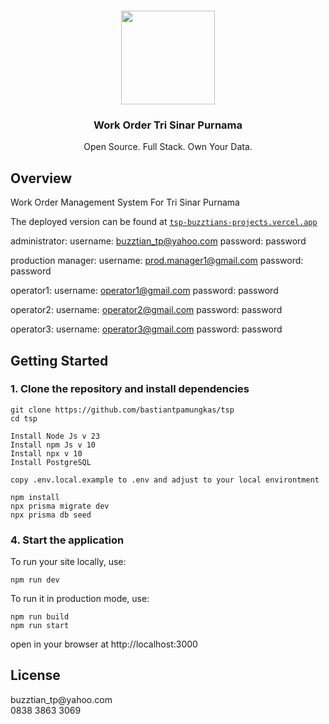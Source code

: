 <p align="center">
   <br/>
   <a href="https://buzztian.vercel.app" target="_blank"><img width="150px" src="https://www.trisip.com/main/wp-content/uploads/2022/07/logo-tsp.png" /></a>
   <h3 align="center">Work Order Tri Sinar Purnama</h3>
   <p align="center">
   Open Source. Full Stack. Own Your Data.
   </p>
</p>

## Overview

Work Order Management System For Tri Sinar Purnama

The deployed version can be found at [`tsp-buzztians-projects.vercel.app`](https://tsp-buzztians-projects.vercel.app/)

administrator:
username: buzztian_tp@yahoo.com
password: password

production manager:
username: prod.manager1@gmail.com
password: password

operator1:
username: operator1@gmail.com
password: password

operator2:
username: operator2@gmail.com
password: password

operator3:
username: operator3@gmail.com
password: password

## Getting Started

### 1. Clone the repository and install dependencies

```
git clone https://github.com/bastiantpamungkas/tsp
cd tsp

Install Node Js v 23
Install npm Js v 10
Install npx v 10
Install PostgreSQL

copy .env.local.example to .env and adjust to your local environtment

npm install
npx prisma migrate dev
npx prisma db seed
```

### 4. Start the application

To run your site locally, use:

```
npm run dev
```

To run it in production mode, use:

```
npm run build
npm run start
```

open in your browser at http://localhost:3000

## License

<p align="left">
  buzztian_tp@yahoo.com<br>
  0838 3863 3069
</p>
